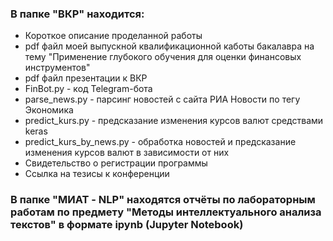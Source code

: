### В папке "ВКР" находится:
 - Короткое описание проделанной работы
 - pdf файл моей выпускной квалификационной каботы бакалавра на тему "Применение глубокого обучения для оценки финансовых инструментов"
 - pdf файл презентации к ВКР
 - FinBot.py - код Telegram-бота
 - parse_news.py - парсинг новостей с сайта РИА Новости по тегу Экономика
 - predict_kurs.py - предсказание изменения курсов валют средствами keras
 - predict_kurs_by_news.py - обработка новостей и предсказание изменения курсов валют в зависимости от них
 - Свидетельство о регистрации программы
 - Ссылка на тезисы к конференции

### В папке "МИАТ - NLP" находятся отчёты по лабораторным работам по предмету "Методы интеллектуального анализа текстов" в формате ipynb (Jupyter Notebook)
